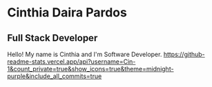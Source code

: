 # Cinthia Daira Pardos
## Full Stack Developer


Hello! My name is Cinthia and I'm Software Developer.
https://github-readme-stats.vercel.app/api?username=Cin-1&count_private=true&show_icons=true&theme=midnight-purple&include_all_commits=true
